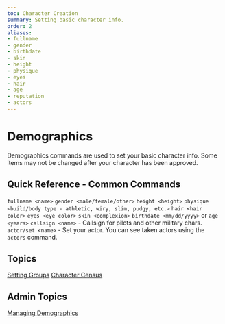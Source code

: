 ```yaml
---
toc: Character Creation
summary: Setting basic character info.
order: 2
aliases:
- fullname
- gender
- birthdate
- skin
- height
- physique
- eyes
- hair
- age
- reputation
- actors
---
```

# Demographics

Demographics commands are used to set your basic character info.  Some items may not be changed after your character has been approved.

## Quick Reference - Common Commands

`fullname <name>`
`gender <male/female/other>`
`height <height>`
`physique <build/body type - athletic, wiry, slim, pudgy, etc.>`
`hair <hair color>`
`eyes <eye color>`
`skin <complexion>`
`birthdate <mm/dd/yyyy>` or `age <years>`
`callsign <name>` - Callsign for pilots and other military chars.
`actor/set <name>` - Set your actor.  You can see taken actors using the `actors` command.

## Topics

[Setting Groups](/help/demographics/groups)
[Character Census](/help/demographics/census)

## Admin Topics

[Managing Demographics](/help/demographics/admin)